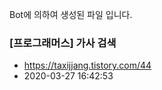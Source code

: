 Bot에 의하여 생성된 파일 입니다. 
### [프로그래머스] 가사 검색 
- https://taxijjang.tistory.com/44 
- 2020-03-27 16:42:53 
